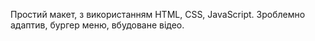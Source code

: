 Простий макет, з використанням HTML, CSS, JavaScript. Зроблемно адаптив, бургер меню, вбудоване відео.
